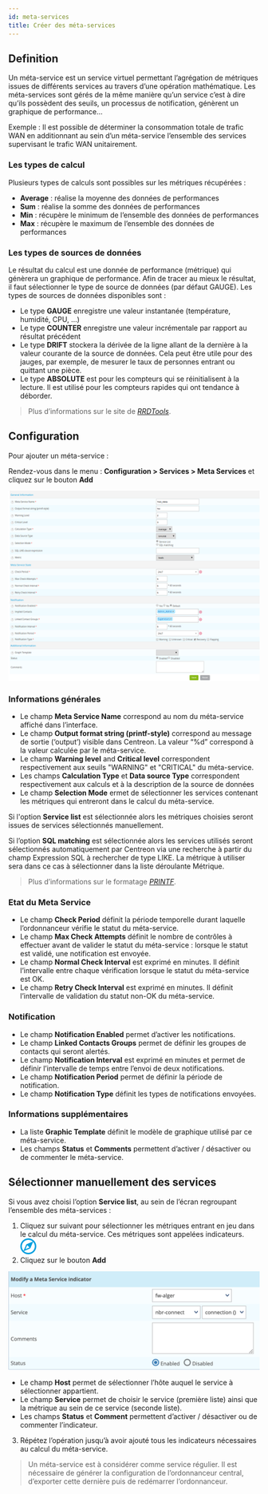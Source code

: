 ```yaml
---
id: meta-services
title: Créer des méta-services
---
```


## Definition

Un méta-service est un service virtuel permettant l’agrégation de métriques issues de différents services au travers
d’une opération mathématique. Les méta-services sont gérés de la même manière qu’un service c’est à dire qu’ils
possèdent des seuils, un processus de notification, génèrent un graphique de performance...

Exemple : Il est possible de déterminer la consommation totale de trafic WAN en additionnant au sein d’un méta-service
l’ensemble des services supervisant le trafic WAN unitairement.

### Les types de calcul

Plusieurs types de calculs sont possibles sur les métriques récupérées :

* **Average** : réalise la moyenne des données de performances
* **Sum** : réalise la somme des données de performances
* **Min** : récupère le minimum de l’ensemble des données de performances
* **Max** : récupère le maximum de l’ensemble des données de performances

### Les types de sources de données

Le résultat du calcul est une donnée de performance (métrique) qui génèrera un graphique de performance. Afin de tracer
au mieux le résultat, il faut sélectionner le type de source de données (par défaut GAUGE). Les types de sources de
données disponibles sont :

* Le type **GAUGE** enregistre une valeur instantanée (température, humidité, CPU, ...)
* Le type **COUNTER** enregistre une valeur incrémentale par rapport au résultat précédent
* Le type **DRIFT** stockera la dérivée de la ligne allant de la dernière à la valeur courante de la source de données.
  Cela peut être utile pour des jauges, par exemple, de mesurer le taux de personnes entrant ou quittant une pièce.
* Le type **ABSOLUTE** est pour les compteurs qui se réinitialisent à la lecture. Il est utilisé pour les compteurs
  rapides qui ont tendance à déborder.

> Plus d’informations sur le site de *[RRDTools](http://oss.oetiker.ch/rrdtool/doc/rrdcreate.en)*.

## Configuration

Pour ajouter un méta-service :

Rendez-vous dans le menu : **Configuration > Services > Meta Services** et cliquez sur le bouton **Add**

![image](../../assets/configuration/02addmetaservice.png)

### Informations générales

* Le champ **Meta Service Name** correspond au nom du méta-service affiché dans l’interface.
* Le champ **Output format string (printf-style)** correspond au message de sortie (‘output’) visible dans Centreon.
  La valeur “%d” correspond à la valeur calculée par le méta-service.
* Le champ **Warning level** and **Critical level** correspondent respectivement aux seuils "WARNING" et
  "CRITICAL" du méta-service.
* Les champs **Calculation Type** et **Data source Type** correspondent respectivement aux calculs et à la description
  de la source de données
* Le champ **Selection Mode** ermet de sélectionner les services contenant les métriques qui entreront dans le calcul
  du méta-service.

Si l'option **Service list** est sélectionnée alors les métriques choisies seront issues de services sélectionnés
manuellement.

Si l’option **SQL matching**  est sélectionnée alors les services utilisés seront sélectionnés automatiquement par
Centreon via une recherche à partir du champ Expression SQL à rechercher de type LIKE. La métrique à utiliser sera dans
ce cas à sélectionner dans la liste déroulante Métrique.

> Plus d’informations sur le formatage *[PRINTF](http://en.wikipedia.org/wiki/Printf_format_string)*.

### Etat du Meta Service

* Le champ **Check Period** définit la période temporelle durant laquelle l’ordonnanceur vérifie le statut du méta-service.
* Le champ **Max Check Attempts** définit le nombre de contrôles à effectuer avant de valider le statut du méta-service
  : lorsque le statut est validé, une notification est envoyée.
* Le champ **Normal Check Interval** est exprimé en minutes. Il définit l’intervalle entre chaque vérification lorsque
  le statut du méta-service est OK.
* Le champ **Retry Check Interval** est exprimé en minutes. Il définit l’intervalle de validation du statut non-OK du
  méta-service.

### Notification

* Le champ **Notification Enabled** permet d’activer les notifications.
* Le champ **Linked Contacts Groups** permet de définir les groupes de contacts qui seront alertés.
* Le champ **Notification Interval** est exprimé en minutes et permet de définir l’intervalle de temps entre l’envoi
  de deux notifications.
* Le champ **Notification Period** permet de définir la période de notification.
* Le champ **Notification Type** définit les types de notifications envoyées.

### Informations supplémentaires

* La liste **Graphic Template** définit le modèle de graphique utilisé par ce méta-service.
* Les champs **Status** et **Comments** permettent d’activer / désactiver ou de commenter le méta-service.

## Sélectionner manuellement des services

Si vous avez choisi l’option **Service list**, au sein de l’écran regroupant l’ensemble des méta-services :

1. Cliquez sur suivant pour sélectionner les métriques entrant en jeu dans le calcul du méta-service. Ces métriques
  sont appelées indicateurs. ![image](../../assets/configuration/common/flechedirection.png)
2. Cliquez sur le bouton **Add**

![image](../../assets/configuration/02metaservicesindicators.png)

* Le champ **Host** permet de sélectionner l’hôte auquel le service à sélectionner appartient.
* Le champ **Service** permet de choisir le service (première liste) ainsi que la métrique au sein de ce service
  (seconde liste).
* Les champs **Status** et **Comment** permettent d’activer / désactiver ou de commenter l’indicateur.

3. Répétez l’opération jusqu’à avoir ajouté tous les indicateurs nécessaires au calcul du méta-service.

> Un méta-service est à considérer comme service régulier. Il est nécessaire de générer la configuration de
> l’ordonnanceur central, d’exporter cette dernière puis de redémarrer l’ordonnanceur.
